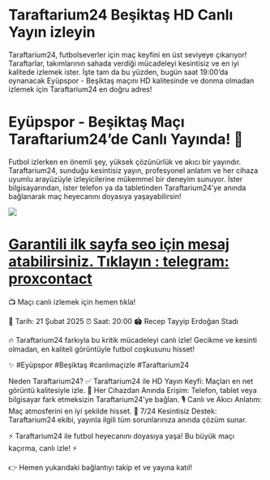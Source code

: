 # Taraftarium24 Beşiktaş HD Canlı Yayın izleyin

Taraftarium24, futbolseverler için maç keyfini en üst seviyeye çıkarıyor! Taraftarlar, takımlarının sahada verdiği mücadeleyi kesintisiz ve en iyi kalitede izlemek ister. İşte tam da bu yüzden, bugün saat 19:00’da oynanacak Eyüpspor - Beşiktaş maçını HD kalitesinde ve donma olmadan izlemek için Taraftarium24 en doğru adres!

# Eyüpspor - Beşiktaş Maçı Taraftarium24’de Canlı Yayında! 🎥

Futbol izlerken en önemli şey, yüksek çözünürlük ve akıcı bir yayındır. Taraftarium24, sunduğu kesintisiz yayın, profesyonel anlatım ve her cihaza uyumlu arayüzüyle izleyicilerine mükemmel bir deneyim sunuyor. İster bilgisayarından, ister telefon ya da tabletinden Taraftarium24’ye anında bağlanarak maç heyecanını doyasıya yaşayabilirsin!

[<img src="https://i.ibb.co/GzTL6TC/siteyegirisyap.gif">](https://shortlinkapp.com/mghzU)

# [Garantili ilk sayfa seo için mesaj atabilirsiniz. Tıklayın : telegram: proxcontact](http://t.me/proxcontact)

📺 Maçı canlı izlemek için hemen tıkla!

📅 Tarih: 21 Şubat 2025
⏰ Saat: 20:00
🏟 Recep Tayyip Erdoğan Stadı

🔥 Taraftarium24 farkıyla bu kritik mücadeleyi canlı izle! Gecikme ve kesinti olmadan, en kaliteli görüntüyle futbol coşkusunu hisset!

✨ #Eyüpspor #Beşiktaş #canlımaçizle #Taraftarium24

Neden Taraftarium24?
✅ Taraftarium24 ile HD Yayın Keyfi: Maçları en net görüntü kalitesiyle izle.
📱 Her Cihazdan Anında Erişim: Telefon, tablet veya bilgisayar fark etmeksizin Taraftarium24’ye bağlan.
🎙 Canlı ve Akıcı Anlatım: Maç atmosferini en iyi şekilde hisset.
💬 7/24 Kesintisiz Destek: Taraftarium24 ekibi, yayınla ilgili tüm sorunlarınıza anında çözüm sunar.

⚡ Taraftarium24 ile futbol heyecanını doyasıya yaşa! Bu büyük maçı kaçırma, canlı izle! ⚡

👉 Hemen yukarıdaki bağlantıyı takip et ve yayına katıl!
